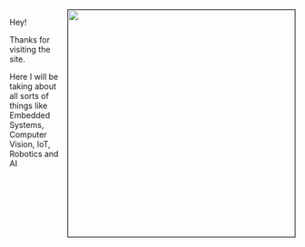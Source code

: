 <img align="right" src="http://www.harshmittal.co.in/assets/img/about_prf.JPG" width=400 border=1>


Hey!

Thanks for visiting the site.

Here I will be taking about all sorts of things like Embedded Systems, Computer Vision, IoT, Robotics and AI
